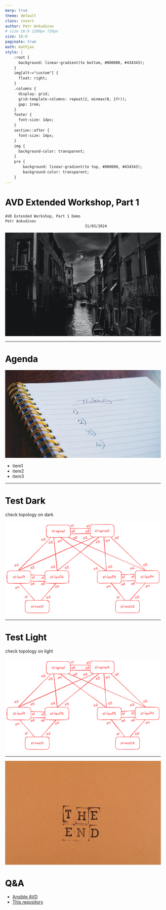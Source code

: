```yaml
---
marp: true
theme: default
class: invert
author: Petr Ankudinov
# size 16:9 1280px 720px
size: 16:9
paginate: true
math: mathjax
style: |
    :root {
      background: linear-gradient(to bottom, #000000, #434343);
    }
    img[alt~="custom"] {
      float: right;
    }
    .columns {
      display: grid;
      grid-template-columns: repeat(2, minmax(0, 1fr));
      gap: 1rem;
    }
    footer {
      font-size: 14px;
    }
    section::after {
      font-size: 14px;
    }
    img {
      background-color: transparent;
    }
    pre {
        background: linear-gradient(to top, #000000, #434343);
        background-color: transparent;
    }
---
```


# AVD Extended Workshop, Part 1

<!-- Do not add page number on this slide -->
<!--
_paginate: false
-->

```text
AVD Extended Workshop, Part 1 Demo
Petr Ankudinov
                                    31/03/2024
```

![bg right](img/leonardo-yip-unsplash.jpg)

---

# Agenda

<style scoped>section {font-size: 22px;}</style>

![bg right opacity:75%](img/pexels-suzy-hazelwood-1226398.jpg)

- item1
- item2
- item3

---

# Test Dark

check topology on dark

![bg right fit](img/atd-dual-dc-left.png)

---

# Test Light

<style scoped>
section {background: linear-gradient(to bottom, #FFFFFF, #FFFFFF); color: black; }
h1 {color: black;}
</style>

check topology on light

![bg right fit](img/atd-dual-dc-left.png)

---

<style scoped>section {font-size: 45px;}</style>

![bg left opacity:75%](img/pexels-ann-h-7186206.jpg)

# Q&A

- [Ansible AVD](https://avd.arista.com/)
- [This repository](https://github.com/arista-netdevops-community/one-click-se-demos)
